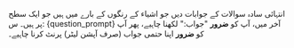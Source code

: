 انتہائی سادہ سوالات کے جوابات دیں جو اشیاء کے رنگوں کے بارے میں ہیں جو ایک سطح پر ہیں۔
س: {question_prompt}
آخر میں، آپ کو **ضرور** "جواب:" لکھنا چاہیے، پھر آپ کو **ضرور** اپنا حتمی جواب (صرف آپشن لیٹر) پرنٹ کرنا چاہیے۔